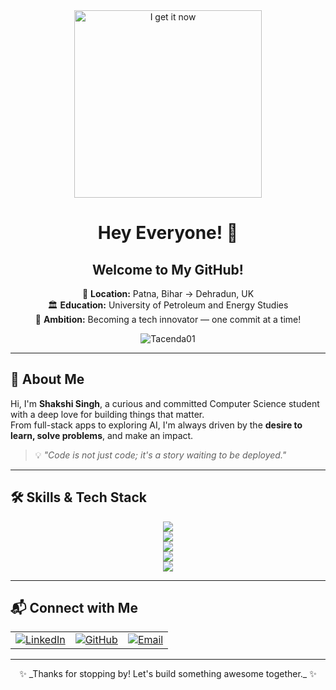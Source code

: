 <div align="center">
  
  <img src="https://media.tenor.com/OgHGnRjSKdsAAAAC/i-get-it-i-understand.gif" alt="I get it now" width="300" />

  # Hey Everyone! 🌙  
  ## Welcome to My GitHub!

  📍 **Location:** Patna, Bihar → Dehradun, UK  
  🏛️ **Education:** University of Petroleum and Energy Studies  
  🚀 **Ambition:** Becoming a tech innovator — one commit at a time!  

</div>

<p align="center">
  <img src="https://komarev.com/ghpvc/?username=Tacenda01&label=Profile%20views&color=0e75b6&style=flat" alt="Tacenda01" />
</p>

---

## 🚀 About Me

Hi, I'm **Shakshi Singh**, a curious and committed Computer Science student with a deep love for building things that matter.  
From full-stack apps to exploring AI, I'm always driven by the **desire to learn, solve problems**, and make an impact.

> 💡 _"Code is not just code; it's a story waiting to be deployed."_  

---

## 🛠️ Skills & Tech Stack

<div align="center">

<!-- Frontend -->
<img src="https://skillicons.dev/icons?i=html,css,tailwind,js,ts,react,redux" />

<!-- Backend -->
<br />
<img src="https://skillicons.dev/icons?i=nodejs,express,django,flask" />

<!-- Database -->
<br />
<img src="https://skillicons.dev/icons?i=mysql,mongodb,postgresql" />

<!-- Programming & Others -->
<br />
<img src="https://skillicons.dev/icons?i=python,cpp,git,docker" />

<!-- ML/AI + Tools -->
<br />
<img src="https://skillicons.dev/icons?i=tensorflow,firebase,vscode" />

</div>



---

## 📬 Connect with Me

<div align="center">
  <table>
    <tr>
      <td>
        <a href="https://linkedin.com/in/shakshi-singh-24630b275/" target="_blank">
          <img src="https://img.shields.io/badge/-LinkedIn-0A66C2?style=for-the-badge&logo=linkedin&logoColor=white" alt="LinkedIn"/>
        </a>
      </td>
      <td>
        <a href="https://github.com/Tacenda01" target="_blank">
          <img src="https://img.shields.io/badge/-GitHub-181717?style=for-the-badge&logo=github&logoColor=white" alt="GitHub"/>
        </a>
      </td>
      <td>
        <a href="mailto:shakshirajput0111@gmail.com">
          <img src="https://img.shields.io/badge/-Email-D14836?style=for-the-badge&logo=gmail&logoColor=white" alt="Email"/>
        </a>
      </td>
    </tr>
  </table>
</div>

---

<div align="center">
✨ _Thanks for stopping by! Let's build something awesome together._ ✨
</div>
